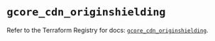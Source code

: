 # `gcore_cdn_originshielding`

Refer to the Terraform Registry for docs: [`gcore_cdn_originshielding`](https://registry.terraform.io/providers/g-core/gcore/0.31.1/docs/resources/cdn_originshielding).

